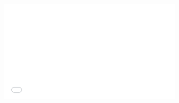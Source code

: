 <iframe width="560" height="315" src="[https://www.youtube.com/embed/VIDEO_ID](https://www.loom.com/share/0faf185d3420434a95ec76befdff21bf?sid=5b4c780c-4a15-4063-b77b-e7635dc8c39b)" frameborder="0" allowfullscreen></iframe>
